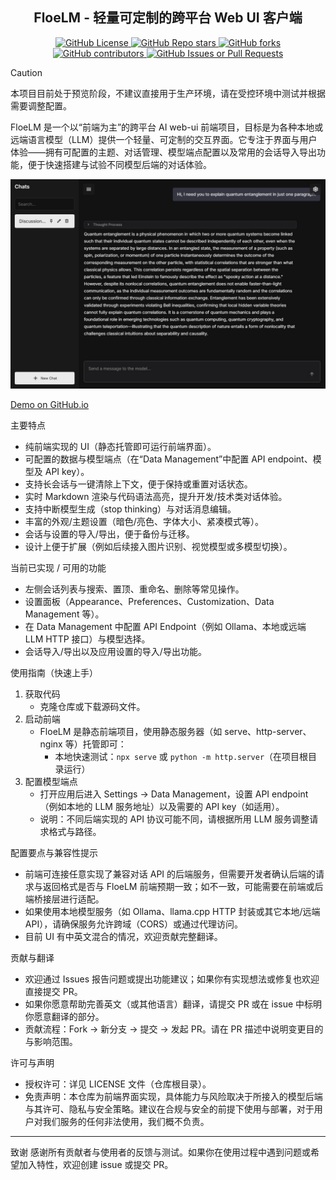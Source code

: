 <div align="center">

## FloeLM - 轻量可定制的跨平台 Web UI 客户端

</div>

<div align="center">
    <a href="https://github.com/Floebot/FloeLM/blob/main/LICENSE">
        <img src="https://img.shields.io/github/license/Floebot/FloeLM?style=flat-square" alt="GitHub License">
    </a><a href="https://github.com/Floebot/FloeLM/stargazers">
        <img src="https://img.shields.io/github/stars/Floebot/FloeLM?style=flat-square" alt="GitHub Repo stars">
    </a><a href="https://github.com/Floebot/FloeLM/network/members">
        <img src="https://img.shields.io/github/forks/Floebot/FloeLM?style=flat-square" alt="GitHub forks">
    </a><a href="https://github.com/Floebot/FloeLM/graphs/contributors">
        <img src="https://img.shields.io/github/contributors/Floebot/FloeLM?style=flat-square" alt="GitHub contributors">
    </a><a href="https://github.com/Floebot/FloeLM/issues">
        <img src="https://img.shields.io/github/issues/Floebot/FloeLM?style=flat-square" alt="GitHub Issues or Pull Requests">
    </a>
</div>

> [!CAUTION]
> 本项目目前处于预览阶段，不建议直接用于生产环境，请在受控环境中测试并根据需要调整配置。

FloeLM 是一个以“前端为主”的跨平台 AI web-ui 前端项目，目标是为各种本地或远端语言模型（LLM）提供一个轻量、可定制的交互界面。它专注于界面与用户体验——拥有可配置的主题、对话管理、模型端点配置以及常用的会话导入导出功能，便于快速搭建与试验不同模型后端的对话体验。

![FloeLM Screenshot](./assets/screenshot.jpeg)

[Demo on GitHub.io](https://floebot.github.io/FloeLM)

主要特点
- 纯前端实现的 UI（静态托管即可运行前端界面）。
- 可配置的数据与模型端点（在“Data Management”中配置 API endpoint、模型及 API key）。
- 支持长会话与一键清除上下文，便于保持或重置对话状态。
- 实时 Markdown 渲染与代码语法高亮，提升开发/技术类对话体验。
- 支持中断模型生成（stop thinking）与对话消息编辑。
- 丰富的外观/主题设置（暗色/亮色、字体大小、紧凑模式等）。
- 会话与设置的导入/导出，便于备份与迁移。
- 设计上便于扩展（例如后续接入图片识别、视觉模型或多模型切换）。

当前已实现 / 可用的功能
- 左侧会话列表与搜索、置顶、重命名、删除等常见操作。
- 设置面板（Appearance、Preferences、Customization、Data Management 等）。
- 在 Data Management 中配置 API Endpoint（例如 Ollama、本地或远端 LLM HTTP 接口）与模型选择。
- 会话导入/导出以及应用设置的导入/导出功能。

使用指南（快速上手）
1. 获取代码
   - 克隆仓库或下载源码文件。
2. 启动前端
   - FloeLM 是静态前端项目，使用静态服务器（如 serve、http-server、nginx 等）托管即可：
     - 本地快速测试：`npx serve` 或 `python -m http.server`（在项目根目录运行）
3. 配置模型端点
   - 打开应用后进入 Settings -> Data Management，设置 API endpoint（例如本地的 LLM 服务地址）以及需要的 API key（如适用）。
   - 说明：不同后端实现的 API 协议可能不同，请根据所用 LLM 服务调整请求格式与路径。

配置要点与兼容性提示
- 前端可连接任意实现了兼容对话 API 的后端服务，但需要开发者确认后端的请求与返回格式是否与 FloeLM 前端预期一致；如不一致，可能需要在前端或后端桥接层进行适配。
- 如果使用本地模型服务（如 Ollama、llama.cpp HTTP 封装或其它本地/远端 API），请确保服务允许跨域（CORS）或通过代理访问。
- 目前 UI 有中英文混合的情况，欢迎贡献完整翻译。

贡献与翻译
- 欢迎通过 Issues 报告问题或提出功能建议；如果你有实现想法或修复也欢迎直接提交 PR。
- 如果你愿意帮助完善英文（或其他语言）翻译，请提交 PR 或在 issue 中标明你愿意翻译的部分。
- 贡献流程：Fork -> 新分支 -> 提交 -> 发起 PR。请在 PR 描述中说明变更目的与影响范围。

许可与声明
- 授权许可：详见 LICENSE 文件（仓库根目录）。
- 免责声明：本仓库为前端界面实现，具体能力与风险取决于所接入的模型后端与其许可、隐私与安全策略。建议在合规与安全的前提下使用与部署，对于用户对我们服务的任何非法使用，我们概不负责。

---

致谢
感谢所有贡献者与使用者的反馈与测试。如果你在使用过程中遇到问题或希望加入特性，欢迎创建 issue 或提交 PR。

